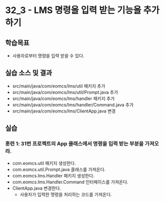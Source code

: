 # 32_3 - LMS 명령을 입력 받는 기능을 추가하기

## 학습목표

- 사용자로부터 명령을 입력 받을 수 있다.

## 실습 소스 및 결과

- src/main/java/com/eomcs/lms/util 패키지 추가
- src/main/java/com/eomcs/lms/util/Prompt.java 추가
- src/main/java/com/eomcs/lms/handler 패키지 추가
- src/main/java/com/eomcs/lms/handler/Command.java 추가
- src/main/java/com/eomcs/lms/ClientApp.java 변경

## 실습  

### 훈련 1: 31번 프로젝트의 App 클래스에서 명령을 입력 받는 부분을 가져오라.

- com.eomcs.util 패키지 생성한다.
- com.eomcs.util.Prompt.java 클래스를 가져온다.
- com.eomcs.lms.Handler 패키지 생성한다.
- com.eomcs.lms.Handler.Command 인터페이스를 가져온다.
- ClientApp.java 변경한다.
  - 사용자가 입력한 명령을 처리하는 코드를 가져온다.
